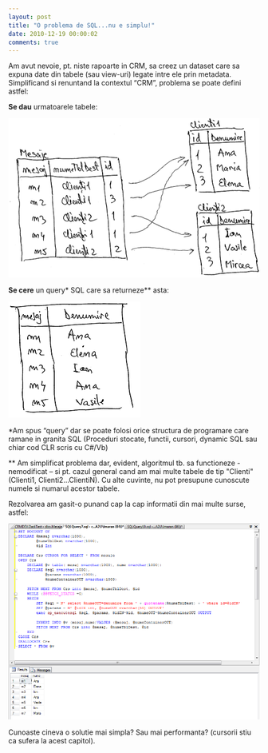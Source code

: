 ```yaml
---
layout: post
title: "O problema de SQL...nu e simplu!"
date: 2010-12-19 00:00:02
comments: true
---
```


Am avut nevoie, pt. niste rapoarte in CRM, sa creez un dataset care sa expuna date din tabele (sau view-uri) legate intre ele prin metadata. Simplificand si renuntand la contextul “CRM”, problema se poate defini astfel:

**Se dau** urmatoarele tabele:

![](/assets/images/2010/ProblamaSQL.png)

**Se cere** un query\* SQL care sa returneze\*\* asta:

![](/assets/images/2010/SeCereSQL.png)

\*Am spus “query” dar se poate folosi orice structura de programare care ramane in granita SQL (Proceduri stocate, functii, cursori, dynamic SQL sau chiar cod CLR scris cu C#/Vb)

\*\* Am simplificat problema dar, evident, algoritmul tb. sa functioneze - nemodificat – si pt. cazul general cand am mai multe tabele de tip "Clienti" (Clienti1, Clienti2...ClientiN). Cu alte cuvinte, nu pot presupune cunoscute numele si numarul acestor tabele.

Rezolvarea am gasit-o punand cap la cap informatii din mai multe surse, astfel:

![](/assets/images/2010/SolutieSQL.png)

Cunoaste cineva o solutie mai simpla? Sau mai performanta? (cursorii stiu ca sufera la acest capitol).
